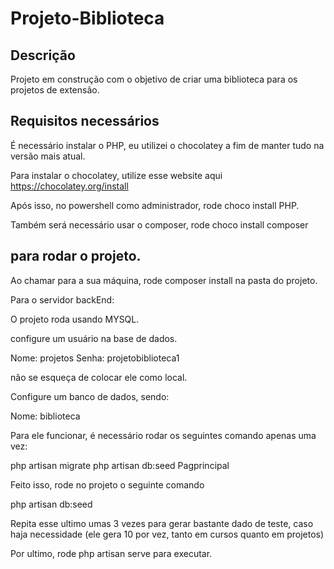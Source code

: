# Projeto-Biblioteca

## Descrição

Projeto em construção com o objetivo de criar uma biblioteca para os projetos de extensão.

## Requisitos necessários

É necessário instalar o PHP, eu utilizei o chocolatey a fim de manter tudo na versão mais atual.

Para instalar o chocolatey, utilize esse website aqui https://chocolatey.org/install

Após isso, no powershell como administrador, rode choco install PHP.

Também será necessário usar o composer, rode choco install composer

## para rodar o projeto.

Ao chamar para a sua máquina, rode composer install na pasta do projeto.

Para o servidor backEnd:

O projeto roda usando MYSQL.

configure um usuário na base de dados.

Nome: projetos
Senha: projetobiblioteca1

não se esqueça de colocar ele como local.

Configure um banco de dados, sendo:

Nome: biblioteca

Para ele funcionar, é necessário rodar os seguintes comando apenas uma vez:


  php artisan migrate
  php artisan db:seed Pagprincipal

Feito isso, rode no projeto o seguinte comando

php artisan db:seed 

Repita esse ultimo umas 3 vezes para gerar bastante dado de teste, caso haja necessidade (ele gera 10 por vez, tanto em cursos quanto em projetos)

Por ultimo, rode php artisan serve para executar.
